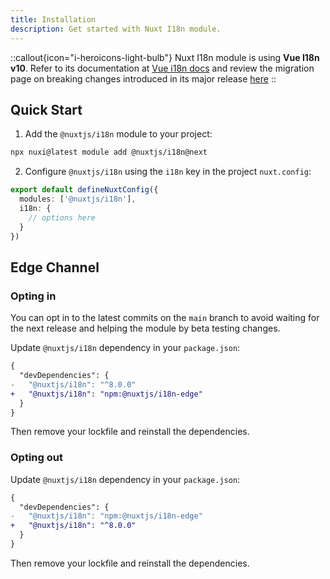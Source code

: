```yaml
---
title: Installation
description: Get started with Nuxt I18n module.
---
```


::callout{icon="i-heroicons-light-bulb"}
Nuxt I18n module is using **Vue I18n v10**. Refer to its documentation at [Vue i18n docs](https://vue-i18n.intlify.dev/) and review the migration page on breaking changes introduced in its major release [here](https://vue-i18n.intlify.dev/guide/migration/breaking10.html)
::

## Quick Start

1. Add the `@nuxtjs/i18n` module to your project:
```bash
npx nuxi@latest module add @nuxtjs/i18n@next
```

2. Configure `@nuxtjs/i18n` using the `i18n` key in the project `nuxt.config`:

```ts [nuxt.config.ts]
export default defineNuxtConfig({
  modules: ['@nuxtjs/i18n'],
  i18n: {
    // options here
  }
})
```

## Edge Channel

### Opting in

You can opt in to the latest commits on the `main` branch to avoid waiting for the next release and helping the module by beta testing changes.

Update `@nuxtjs/i18n` dependency in your `package.json`:

```diff [package.json]
{
  "devDependencies": {
-   "@nuxtjs/i18n": "^8.0.0"
+   "@nuxtjs/i18n": "npm:@nuxtjs/i18n-edge"
  }
}
```

Then remove your lockfile and reinstall the dependencies.

### Opting out

Update `@nuxtjs/i18n` dependency in your `package.json`:

```diff [package.json]
{
  "devDependencies": {
-   "@nuxtjs/i18n": "npm:@nuxtjs/i18n-edge"
+   "@nuxtjs/i18n": "^8.0.0"
  }
}
```

Then remove your lockfile and reinstall the dependencies.
